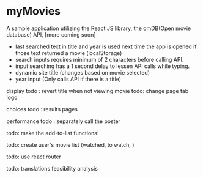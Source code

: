 <h1>myMovies</h1>

<p>A sample application utilizing the React JS library, the omDB(Open movie database) API, [more coming soon]</p>

- last searched text in title and year is used next time the app is opened if those text returned a movie (localStorage)
- search inputs requires minimum of 2 characters before calling API.
- input searching has a 1 second delay to lessen API calls while typing.
- dynamic site title (changes based on movie selected)
- year input (Only calls API if there is a title)

display
todo : revert title when not viewing movie
todo: change page tab logo

choices
todo : results pages

performance
todo : separately call the poster

todo: make the add-to-list functional

todo: create user's movie list (watched, to watch, )

todo: use react router

todo: translations feasibility analysis
